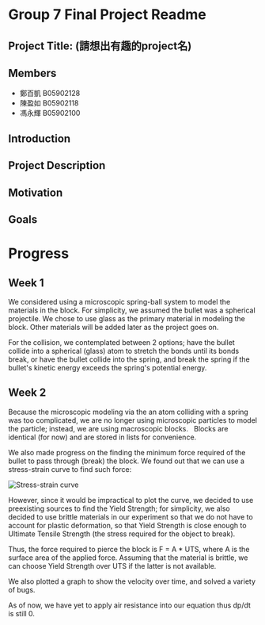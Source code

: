 # Group 7 Final Project Readme

## Project Title: (請想出有趣的project名)

## Members

* 鄭百凱 B05902128
* 陳盈如 B05902118
* 馮永輝 B05902100

## Introduction



## Project Description



## Motivation



## Goals


# Progress

## Week 1

We considered using a microscopic spring-ball system to model the materials in the block. For simplicity, we assumed the bullet was a spherical projectile. We chose to use glass as the primary material in modeling the block. Other materials will be added later as the project goes on.

For the collision, we contemplated between 2 options; have the bullet collide into a spherical (glass) atom to stretch the bonds until its bonds break, or have the bullet collide into the spring, and break the spring if the bullet's kinetic energy exceeds the spring's potential energy.

## Week 2
  
Because the microscopic modeling via the an atom colliding with a spring was too complicated, we are no longer using microscopic particles to model the particle; instead, we are using macroscopic blocks.
  
Blocks are identical (for now) and are stored in lists for convenience.
  
We also made progress on the finding the minimum force required of the bullet to pass through (break) the block. We found out that we can  use a stress-strain curve to find such force:

![Stress-strain curve](https://upload.wikimedia.org/wikipedia/commons/1/15/StressStrainWEB.svg "Stress-strain curve")

However, since it would be impractical to plot the curve, we decided to use preexisting sources to find the Yield Strength; for simplicity, we also decided to use brittle materials in our experiment so that we do not have to account for plastic deformation, so that Yield Strength is close enough to Ultimate Tensile Strength (the stress required for the object to break).

Thus, the force required to pierce the block is F = A * UTS, where A is the surface area of the applied force. Assuming that the material is brittle, we can choose Yield Strength over UTS if the latter is not available.

We also plotted a graph to show the velocity over time, and solved a variety of bugs.

As of now, we have yet to apply air resistance into our equation thus dp/dt is still 0.

